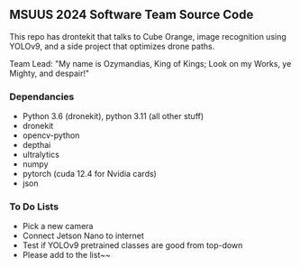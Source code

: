 MSUUS 2024 Software Team Source Code
-------------------------

This repo has drontekit that talks to Cube Orange, image recognition using YOLOv9,
and a side project that optimizes drone paths.

Team Lead: "My name is Ozymandias, King of Kings; Look on my Works, ye Mighty, and despair!"

### Dependancies

- Python 3.6 (dronekit), python 3.11 (all other stuff)
- dronekit
- opencv-python
- depthai
- ultralytics
- numpy
- pytorch (cuda 12.4 for Nvidia cards)
- json

### To Do Lists

- Pick a new camera
- Connect Jetson Nano to internet
- Test if YOLOv9 pretrained classes are good from top-down
- Please add to the list~~

